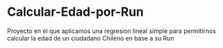 # Calcular-Edad-por-Run
Proyecto en el que aplicamos una regresion lineal simple para permitirnos calcular la edad de un ciudadano Chileno en base a su Run
